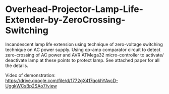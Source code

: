 # Overhead-Projector-Lamp-Life-Extender-by-ZeroCrossing-Switching
Incandescent lamp life extension using technique of zero-voltage switching technique on AC power supply. Using op-amp comparator circuit to detect zero-crossing of AC power and AVR ATMega32 micro-controller to activate/ deactivate lamp at these points to protect lamp. See attached paper for all the details. 

Video of demonstration: https://drive.google.com/file/d/1772gX417qokhYAvcD-UggkWCsBp2SAo7/view
